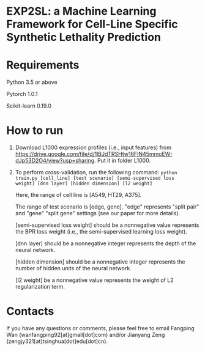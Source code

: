 # EXP2SL: a Machine Learning Framework for Cell-Line Specific Synthetic Lethality Prediction

# Requirements
Python 3.5 or above

Pytorch 1.0.1

Scikit-learn 0.19.0

# How to run
1. Download L1000 expression profiles (i.e., input features) from https://drive.google.com/file/d/1lBJdTRSHtw16FIN45mmoEW-dJp53D2O4/view?usp=sharing. Put it in folder L1000.
2. To perform cross-validation, run the following command:
   <code>python train.py [cell_line] [test scenario] [semi-supervised loss weight] [dnn layer] [hidden dimension] [l2 weight]</code>
   
   Here, the range of cell line is [A549, HT29, A375]. 
   
   The range of test scenario is [edge, gene]. "edge" represents "split pair" and "gene" "split gene" settings (see our paper for more details). 
   
   [semi-supervised loss weight] should be a nonnegative value represents the BPR loss weight (i.e., the semi-supervised learning loss weight). 
   
   [dnn layer] should be a nonnegative integer represents the depth of the neural network.  
   
   [hidden dimension] should be a nonnegative integer represents the number of hidden units of the neural network.
   
   [l2 weight] be a nonnegative value represents the weight of L2 regularization term.
   
# Contacts
If you have any questions or comments, please feel free to email Fangping Wan (wanfangping92[at]gmail[dot]com) and/or Jianyang Zeng (zengjy321[at]tsinghua[dot]edu[dot]cn).
